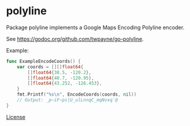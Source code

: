 # polyline

Package polyline implements a Google Maps Encoding Polyline encoder.

See https://godoc.org/github.com/twpayne/go-polyline.

Example:

```go
func ExampleEncodeCoords() {
	var coords = [][]float64{
		[]float64{38.5, -120.2},
		[]float64{40.7, -120.95},
		[]float64{43.252, -126.453},
	}
	fmt.Printf("%s\n", EncodeCoords(coords, nil))
	// Output: _p~iF~ps|U_ulLnnqC_mqNvxq`@
}
```

[License](LICENSE)
